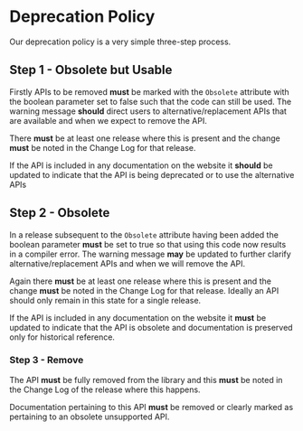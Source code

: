 # Deprecation Policy

Our deprecation policy is a very simple three-step process.

## Step 1 - Obsolete but Usable

Firstly APIs to be removed **must** be marked with the `Obsolete` attribute with the boolean parameter set to false such that the code can still be used. The warning message **should** direct users to alternative/replacement APIs that are available and when we expect to remove the API.

There **must** be at least one release where this is present and the change **must** be noted in the Change Log for that release.

If the API is included in any documentation on the website it **should** be updated to indicate that the API is being deprecated or to use the alternative APIs

## Step 2 - Obsolete

In a release subsequent to the `Obsolete` attribute having been added the boolean parameter **must** be set to true so that using this code now results in a compiler error. The warning message **may** be updated to further clarify alternative/replacement APIs and when we will remove the API.

Again there **must** be at least one release where this is present and the change **must** be noted in the Change Log for that release. Ideally an API should only remain in this state for a single release.

If the API is included in any documentation on the website it **must** be updated to indicate that the API is obsolete and documentation is preserved only for historical reference.

### Step 3 - Remove

The API **must** be fully removed from the library and this **must** be noted in the Change Log of the release where this happens.

Documentation pertaining to this API **must** be removed or clearly marked as pertaining to an obsolete unsupported API.